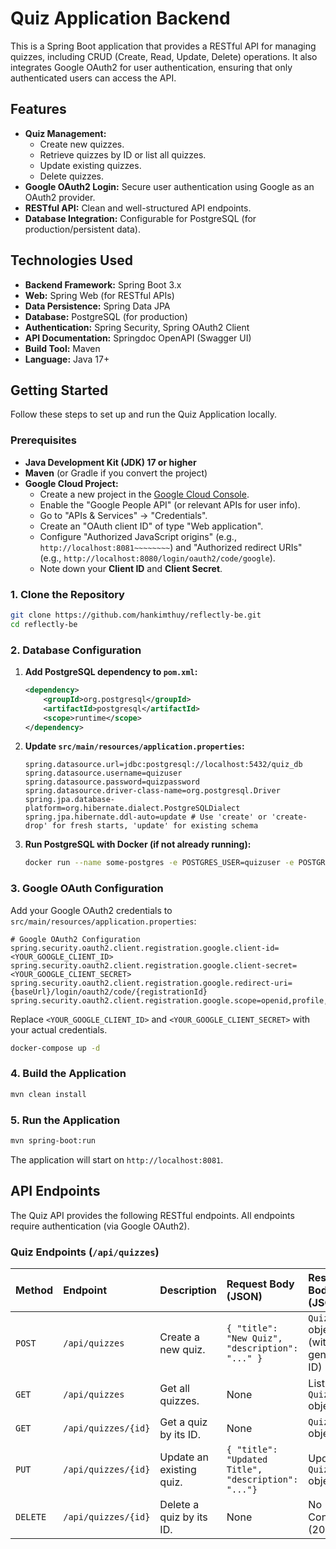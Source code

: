 # Quiz Application Backend

This is a Spring Boot application that provides a RESTful API for managing quizzes, including CRUD (Create, Read, Update, Delete) operations. It also integrates Google OAuth2 for user authentication, ensuring that only authenticated users can access the API.

## Features

* **Quiz Management:**
    * Create new quizzes.
    * Retrieve quizzes by ID or list all quizzes.
    * Update existing quizzes.
    * Delete quizzes.
* **Google OAuth2 Login:** Secure user authentication using Google as an OAuth2 provider.
* **RESTful API:** Clean and well-structured API endpoints.
* **Database Integration:** Configurable for  PostgreSQL (for production/persistent data).

## Technologies Used

* **Backend Framework:** Spring Boot 3.x
* **Web:** Spring Web (for RESTful APIs)
* **Data Persistence:** Spring Data JPA
* **Database:** PostgreSQL (for production)
* **Authentication:** Spring Security, Spring OAuth2 Client
* **API Documentation:** Springdoc OpenAPI (Swagger UI)
* **Build Tool:** Maven
* **Language:** Java 17+

## Getting Started

Follow these steps to set up and run the Quiz Application locally.

### Prerequisites

* **Java Development Kit (JDK) 17 or higher**
* **Maven** (or Gradle if you convert the project)
* **Google Cloud Project:**
    * Create a new project in the [Google Cloud Console](https://console.cloud.google.com/).
    * Enable the "Google People API" (or relevant APIs for user info).
    * Go to "APIs & Services" -> "Credentials".
    * Create an "OAuth client ID" of type "Web application".
    * Configure "Authorized JavaScript origins" (e.g., `http://localhost:8081~~~~~~~~`) and "Authorized redirect URIs" (e.g., `http://localhost:8080/login/oauth2/code/google`).
    * Note down your **Client ID** and **Client Secret**.

### 1. Clone the Repository

```bash
git clone https://github.com/hankimthuy/reflectly-be.git
cd reflectly-be
````

### 2. Database Configuration

1.  **Add PostgreSQL dependency to `pom.xml`:**
    ```xml
    <dependency>
        <groupId>org.postgresql</groupId>
        <artifactId>postgresql</artifactId>
        <scope>runtime</scope>
    </dependency>
    ```
2.  **Update `src/main/resources/application.properties`:**
    ```properties
    spring.datasource.url=jdbc:postgresql://localhost:5432/quiz_db
    spring.datasource.username=quizuser
    spring.datasource.password=quizpassword
    spring.datasource.driver-class-name=org.postgresql.Driver
    spring.jpa.database-platform=org.hibernate.dialect.PostgreSQLDialect
    spring.jpa.hibernate.ddl-auto=update # Use 'create' or 'create-drop' for fresh starts, 'update' for existing schema
    ```
3.  **Run PostgreSQL with Docker (if not already running):**
    ```bash
    docker run --name some-postgres -e POSTGRES_USER=quizuser -e POSTGRES_PASSWORD=quizpassword -e POSTGRES_DB=quiz_db -p 5432:5432 -d postgres:13
    ```

### 3. Google OAuth Configuration

Add your Google OAuth2 credentials to `src/main/resources/application.properties`:

```properties
# Google OAuth2 Configuration
spring.security.oauth2.client.registration.google.client-id=<YOUR_GOOGLE_CLIENT_ID>
spring.security.oauth2.client.registration.google.client-secret=<YOUR_GOOGLE_CLIENT_SECRET>
spring.security.oauth2.client.registration.google.redirect-uri={baseUrl}/login/oauth2/code/{registrationId}
spring.security.oauth2.client.registration.google.scope=openid,profile,email
```

Replace `<YOUR_GOOGLE_CLIENT_ID>` and `<YOUR_GOOGLE_CLIENT_SECRET>` with your actual credentials.

```bash
docker-compose up -d
```

### 4. Build the Application

```bash
mvn clean install
```

### 5. Run the Application

```bash
mvn spring-boot:run
```

The application will start on `http://localhost:8081`.

## API Endpoints

The Quiz API provides the following RESTful endpoints. All endpoints require authentication (via Google OAuth2).

### Quiz Endpoints (`/api/quizzes`)

| Method | Endpoint | Description | Request Body (JSON) | Response Body (JSON) |
| :----- | :------- | :---------- | :------------------ | :------------------- |
| `POST` | `/api/quizzes` | Create a new quiz. | `{ "title": "New Quiz", "description": "..." }` | `Quiz` object (with generated ID) |
| `GET` | `/api/quizzes` | Get all quizzes. | None | List of `Quiz` objects |
| `GET` | `/api/quizzes/{id}` | Get a quiz by its ID. | None | `Quiz` object |
| `PUT` | `/api/quizzes/{id}` | Update an existing quiz. | `{ "title": "Updated Title", "description": "..."}` | Updated `Quiz` object |
| `DELETE` | `/api/quizzes/{id}` | Delete a quiz by its ID. | None | No Content (204) |
